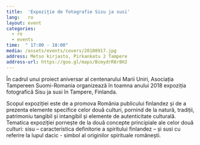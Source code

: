 ```yaml
---
title:  'Expoziție de fotografie Sisu ja susi'
lang:   ro
layout: event
categories:
  - ro
  - events
time:  " 17:00 - 18:00"
media: /assets/events/covers/20180917.jpg
address: Metso kirjasto, Pirkankatu 2 Tampere
address-url: https://goo.gl/maps/BcmydrR8r8H2
---
```


În cadrul unui proiect aniversar al centenarului Marii Uniri, Asociația Tampereen Suomi-Romania organizează în toamna anului 2018 expoziția fotografică Sisu ja susi în Tampere, Finlanda.

Scopul expoziției este de a promova România publicului finlandez și de a prezenta elemente specifice celor două culturi, pornind de la natură, tradiții, patrimoniu tangibil și intangibil și elemente de autenticitate culturală. Tematica expoziției pornește de la două concepte principiale ale celor două culturi: sisu – caracteristica definitorie a spiritului finlandez – și susi cu referire la lupul dacic - simbol al originilor spirituale românești.